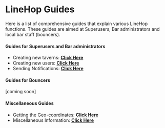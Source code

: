 # LineHop Guides

Here is a list of comprehensive guides that explain various LineHop functions. These guides are aimed at Superusers, Bar administrators and local bar staff (bouncers).

#### Guides for Superusers and Bar administrators
- Creating new taverns: **[Click Here](https://github.com/linehop/guides/blob/master/Guides/creating-new-taverns.md)**
- Creating new users: **[Click Here](https://github.com/linehop/guides/blob/master/Guides/creating-new-users.md)**
- Sending Notifications: **[Click Here](https://github.com/linehop/guides/blob/master/Guides/notifications.md)**

#### Guides for Bouncers
[coming soon]

#### Miscellaneous Guides
- Getting the Geo-coordinates: **[Click Here](https://github.com/linehop/guides/blob/master/Guides/geo-coordinates.md)**
- Miscellaneous Information: **[Click Here](https://github.com/linehop/guides/blob/master/Guides/miscellaneous.md)**

